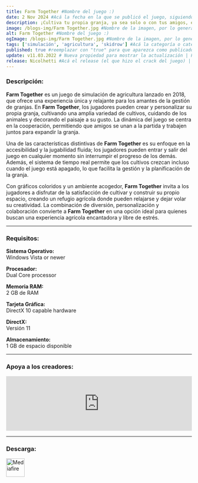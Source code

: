 ```yaml
---
title: Farm Together #Nombre del juego :)
date: 2 Nov 2024 #Acá la fecha en la que se publicó el juego, siguiendo este formato: Dia "30", Mes "Oct", Año "2024" = como debe quedar: 30 Oct 2024
description: ¡Cultiva tu propia granja, ya sea solo o con tus amigos, en esta única y relajada experiencia granjística! #Acá una mini descripción del juego
image: /blogs-img/Farm Together.jpg #Nombre de la imagen, por lo general es exactamente el mismo nombre que el juego excluyendo lo ":" (Dos puntos)
alt: Farm Together #Nombre del juego :)
ogImage: /blogs-img/Farm Together.jpg #Nombre de la imagen, por lo general es exactamente el mismo nombre que el juego excluyendo lo ":" (Dos puntos)
tags: ['simulación', 'agricultura', 'skidrow'] #Acá la categoría o categorías del juego, si es más de una se coloca en este formato: ['categoría1', 'categoría2']
published: true #reemplazar con "true" para que aparezca como publicado
update: v11.03.2022 # Nueva propiedad para mostrar la actualización | Formato: v1.0.0
release: Nicolhetti #Acá el release (el que hizo el crack del juego) | Formato: Nicolhetti
---
```


<!--En VSCode seleccionando una palabra, por ejemplo: "Farm Together" y apretando Ctrl+F2 se seleccionan todas las palabras iguales-->

### Descripción:
**Farm Together** es un juego de simulación de agricultura lanzado en 2018, que ofrece una experiencia única y relajante para los amantes de la gestión de granjas. En **Farm Together**, los jugadores pueden crear y personalizar su propia granja, cultivando una amplia variedad de cultivos, cuidando de los animales y decorando el paisaje a su gusto. La dinámica del juego se centra en la cooperación, permitiendo que amigos se unan a la partida y trabajen juntos para expandir la granja.

Una de las características distintivas de **Farm Together** es su enfoque en la accesibilidad y la jugabilidad fluida; los jugadores pueden entrar y salir del juego en cualquier momento sin interrumpir el progreso de los demás. Además, el sistema de tiempo real permite que los cultivos crezcan incluso cuando el juego está apagado, lo que facilita la gestión y la planificación de la granja.

Con gráficos coloridos y un ambiente acogedor, **Farm Together** invita a los jugadores a disfrutar de la satisfacción de cultivar y construir su propio espacio, creando un refugio agrícola donde pueden relajarse y dejar volar su creatividad. La combinación de diversión, personalización y colaboración convierte a **Farm Together** en una opción ideal para quienes buscan una experiencia agrícola encantadora y libre de estrés.

<!--Prompt para Chat-GPT: Hazme una descripción para el juego "Farm Together" y cada que menciones "Farm Together" ponlo en negrita -->

---

### Requisitos:
**Sistema Operativo:**  
Windows Vista or newer

**Procesador:**  
Dual Core processor

**Memoria RAM:**  
2 GB de RAM

**Tarjeta Gráfica:**  
DirectX 10 capable hardware

**DirectX:**  
Versión 11

**Almacenamiento:**  
1 GB de espacio disponible

<!--Si falta o sobra un requisito se quita o se agrega manteniendo el mismo formato-->

---

### Apoya a los creadores:
<iframe src="https://store.steampowered.com/widget/673950/" frameborder="0" style="background-color: transparent; width: 100% !important; aspect-ratio: 646 / 190;"></iframe>

<!--Reemplazar los numeros (AppID) del juego (en este caso 2668510) por el numero (AppID) correspondiente con el juego a publicar-->
<!--El AppID se encuentra en la URL del Juego en Steam-->

---

### Descarga:

[<img src="https://gist.github.com/cxmeel/0dbc95191f239b631c3874f4ccf114e2/raw/download.svg" alt="Mediafire" height="50" />](https://www.mediafire.com/file/96uli5uz94lyl6t/Farm_Together.zip/file)

<!-- # se debe reemplazar por el link de descarga-->

<!--NOMBRE-DEL-SERVICIO se debe reemplazar por el servicio donde está subido el juego-->